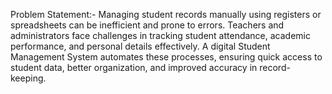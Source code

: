 Problem Statement:-
Managing student records manually using registers or spreadsheets can be inefficient and
prone to errors. Teachers and administrators face challenges in tracking student attendance,
academic performance, and personal details effectively. A digital Student Management
System automates these processes, ensuring quick access to student data, better organization,
and improved accuracy in record-keeping.
